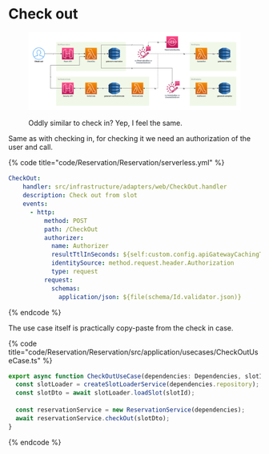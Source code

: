 # Check out

<figure><img src="../../../.gitbook/assets/Get-A-Room Solution 4.png" alt=""><figcaption><p>Oddly similar to check in? Yep, I feel the same.</p></figcaption></figure>

Same as with checking in, for checking it we need an authorization of the user and call.

{% code title="code/Reservation/Reservation/serverless.yml" %}
```yaml
CheckOut:
    handler: src/infrastructure/adapters/web/CheckOut.handler
    description: Check out from slot
    events:
      - http:
          method: POST
          path: /CheckOut
          authorizer:
            name: Authorizer
            resultTtlInSeconds: ${self:custom.config.apiGatewayCachingTtlValue}
            identitySource: method.request.header.Authorization
            type: request
          request:
            schemas:
              application/json: ${file(schema/Id.validator.json)}
```
{% endcode %}

The use case itself is practically copy-paste from the check in case.

{% code title="code/Reservation/Reservation/src/application/usecases/CheckOutUseCase.ts" %}
```typescript
export async function CheckOutUseCase(dependencies: Dependencies, slotId: SlotId) {
  const slotLoader = createSlotLoaderService(dependencies.repository);
  const slotDto = await slotLoader.loadSlot(slotId);

  const reservationService = new ReservationService(dependencies);
  await reservationService.checkOut(slotDto);
}
```
{% endcode %}
